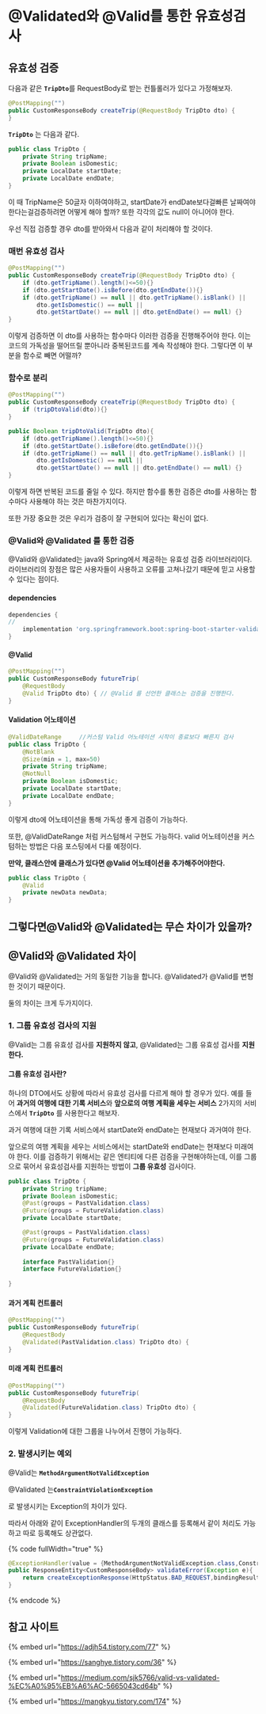 # @Validated와 @Valid를 통한 유효성검사

## 유효성 검증

다음과 같은 **`TripDto`**&#xB97C; RequestBody로 받는 컨틀롤러가 있다고 가정해보자.

```java
@PostMapping("")
public CustomResponseBody createTrip(@RequestBody TripDto dto) {
}
```

**`TripDto`** 는 다음과 같다.

```java
public class TripDto {
    private String tripName;
    private Boolean isDomestic;
    private LocalDate startDate;
    private LocalDate endDate;
}
```

이 때 TripName은 50글자 이하여야하고, startDate가 endDate보다걸빠른 날짜여야한다는걸검증하려면 어떻게 해야 할까? 또한 각각의 값도 null이 아니어야 한다.

우선 직접 검증할 경우 dto를 받아와서 다음과 같이 처리해야 할 것이다.

### 매번 유효성 검사

```java
@PostMapping("")
public CustomResponseBody createTrip(@RequestBody TripDto dto) {
    if (dto.getTripName().length()<=50){}
    if (dto.getStartDate().isBefore(dto.getEndDate()){}
    if (dto.getTripName() == null || dto.getTripName().isBlank() ||
        dto.getIsDomestic() == null ||
        dto.getStartDate() == null || dto.getEndDate() == null) {}
}
```

이렇게 검증하면 이 dto를 사용하는 함수마다 이러한 검증을 진행해주어야 한다. 이는 코드의 가독성을 떨어뜨릴 뿐아니라 중복된코드를 계속 작성해야 한다. 그렇다면 이 부분을 함수로 빼면 어떨까?

### 함수로 분리

```java
@PostMapping("")
public CustomResponseBody createTrip(@RequestBody TripDto dto) {
    if (tripDtoValid(dto)){}
}

public Boolean tripDtoValid(TripDto dto){
    if (dto.getTripName().length()<=50){}
    if (dto.getStartDate().isBefore(dto.getEndDate()){}
    if (dto.getTripName() == null || dto.getTripName().isBlank() ||
        dto.getIsDomestic() == null ||
        dto.getStartDate() == null || dto.getEndDate() == null) {}
}
```

이렇게 하면 반복된 코드를 줄일 수 있다. 하지만 함수를 통한 검증은 dto를 사용하는 함수마다 사용해야 하는 것은 마찬가지이다.&#x20;

또한 가장 중요한 것은 우리가 검증이 잘 구현되어 있다는 확신이 없다.

### @Valid와 @Validated 를 통한 검증

@Valid와 @Validated는 java와 Spring에서 제공하는 유효성 검증 라이브러리이다. 라이브러리의 장점은 많은 사용자들이 사용하고 오류를 고쳐나갔기 때문에 믿고 사용할 수 있다는 점이다.



#### dependencies

```gradle
dependencies {
//
    implementation 'org.springframework.boot:spring-boot-starter-validation:2.7.4'
}
```

#### @Valid&#x20;

```java
@PostMapping("")
public CustomResponseBody futureTrip(
    @RequestBody 
    @Valid TripDto dto) { // @Valid 를 선언한 클래스는 검증을 진행한다.
}
```

#### Validation 어노테이션

```java
@ValidDateRange     //커스텀 Valid 어노테이션 시작이 종료보다 빠른지 검사
public class TripDto {
    @NotBlank
    @Size(min = 1, max=50)
    private String tripName;
    @NotNull
    private Boolean isDomestic;
    private LocalDate startDate;
    private LocalDate endDate;
}
```

이렇게 dto에 어노테이션을 통해 가독성 좋게 검증이 가능하다.&#x20;

또한, @ValidDateRange 처럼 커스텀해서 구현도 가능하다. valid 어노테이션을 커스텀하는 방법은 다음 포스팅에서 다룰 예정이다.

**만약, 클래스안에 클래스가 있다면 @Valid 어노테이션을 추가해주어야한다.**

```java
public class TripDto {
    @Valid
    private newData newData;
}
```





## **그렇다면@Valid와 @Validated는 무슨 차이가 있을까?**

## @Valid와 @Validated 차이

@Valid와 @Validated는 거의 동일한 기능을 합니다. @Validated가 @Valid를 변형한 것이기 때문이다.&#x20;

둘의 차이는  크게 두가지이다.

### 1.  그룹 유효성 검사의 지원

@Valid는 그룹 유효성 검사를 **지원하지 않고**, @Validated는 그룹 유효성 검사를 **지원한다.**

#### 그룹 유효성 검사란?

하나의 DTO에서도 상황에 따라서 유효성 검사를 다르게 해야 할 경우가 있다. 예를 들어 **과거의 여행에 대한 기록 서비스**와 **앞으로의 여행 계획을 세우는 서비스** 2가지의 서비스에서 **`TripDto`** 를 사용한다고 해보자.&#x20;

과거 여행에 대한 기록 서비스에서 startDate와 endDate는 현재보다 과거여야 한다.

앞으로의 여행 계획을 세우는 서비스에서는 startDate와 endDate는 현재보다 미래여야 한다. 이를 검증하기 위해서는 같은 엔티티에 다른 검증을 구현해야하는데, 이를 그룹으로 묶어서 유효성검사를 지원하는 방법이 **그룹 유효성** 검사이다.

```java
public class TripDto {
    private String tripName;
    private Boolean isDomestic;
    @Past(groups = PastValidation.class)
    @Future(groups = FutureValidation.class)
    private LocalDate startDate;

    @Past(groups = PastValidation.class)
    @Future(groups = FutureValidation.class)
    private LocalDate endDate;
    
    interface PastValidation{}
    interface FutureValidation{}
    
}
```

#### 과거 계획 컨트롤러

```java
@PostMapping("")
public CustomResponseBody futureTrip(
    @RequestBody 
    @Validated(PastValidation.class) TripDto dto) {
}
```

#### 미래 계획 컨트롤러

```java
@PostMapping("")
public CustomResponseBody futureTrip(
    @RequestBody 
    @Validated(FutureValidation.class) TripDto dto) {
}
```

이렇게 Validation에 대한 그룹을 나누어서 진행이 가능하다.



### 2. 발생시키는 예외

@Valid는 **`MethodArgumentNotValidException`**

@Validated &#xB294;**`ConstraintViolationException`**

로 발생시키는 Exception의 차이가 있다.

따라서 아래와 같이 ExceptionHandler의 두개의 클래스를 등록해서 같이 처리도 가능하고 따로 등록해도 상관없다.

{% code fullWidth="true" %}
```java
@ExceptionHandler(value = {MethodArgumentNotValidException.class,ConstraintViolationException.class})
public ResponseEntity<CustomResponseBody> validateError(Exception e){
    return createExceptionResponse(HttpStatus.BAD_REQUEST,bindingResult);
}
```
{% endcode %}



## 참고 사이트

{% embed url="https://adjh54.tistory.com/77" %}

{% embed url="https://sanghye.tistory.com/36" %}

{% embed url="https://medium.com/sjk5766/valid-vs-validated-%EC%A0%95%EB%A6%AC-5665043cd64b" %}

{% embed url="https://mangkyu.tistory.com/174" %}



